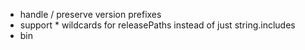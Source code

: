 - handle / preserve version prefixes
- support * wildcards for releasePaths instead of just string.includes
- bin
